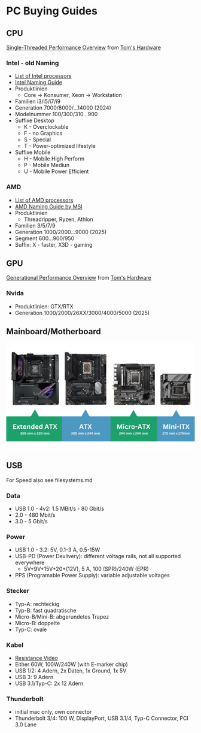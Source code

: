 # PC Buying Guides

## CPU
[Single-Threaded Performance Overview](https://cdn.mos.cms.futurecdn.net/XUq9Uh9x2UTT97fTGZMbci.png) from [Tom's Hardware](https://www.tomshardware.com/reviews/cpu-hierarchy,4312.html)
### Intel - old Naming
- [List of Intel processors](https://en.wikipedia.org/wiki/List_of_Intel_processors)
- [Intel Naming Guide](https://www.intel.com/content/www/us/en/processors/processor-numbers.html)
- Produktlinien 
  - Core -> Konsumer, Xeon -> Workstation
- Familien i3/i5/i7/i9
- Generation 7000/8000/...14000 (2024)
- Modelnummer 100/300/310...900
- Suffixe Desktop
  - K - Overclockable
  - F - no Graphics
  - S - Special
  - T - Power-optimized lifestyle
- Suffixe Mobile
  - H - Mobile High Perform
  - P - Mobile Mediun
  - U - Mobile Power Efficient

### AMD
- [List of AMD processors](https://en.wikipedia.org/wiki/List_of_AMD_Ryzen_processors)
- [AMD Naming Guide by MSI](https://www.msi.com/blog/understand-how-amd-name-their-mobile-cpu)
- Produktlinien
  - Threadripper, Ryzen, Athlon
- Familien 3/5/7/9
- Generation 1000/2000...9000 (2025)
- Segment 600...900/950
- Suffix: X - faster, X3D - gaming




## GPU
[Generational Performance Overview](https://cdn.mos.cms.futurecdn.net/3BUQTn5dZgQi7zL8Xs4WUL.png) from [Tom's Hardware](https://www.tomshardware.com/reviews/gpu-hierarchy,4388.html)
### Nvida
- Produktlinien: GTX/RTX
- Generation 1000/2000/26XX/3000/4000/5000 (2025)

  
## Mainboard/Motherboard
![Mainboard sizes](media/mainboard-sizes.png)

## USB
For Speed also see filesystems.md
### Data
- USB 1.0 - 4v2: 1.5 MBit/s - 80 Gbit/s
- 2.0 - 480 Mbit/s
- 3.0 - 5 Gbit/s
### Power
- USB 1.0 - 3.2: 5V, 0.1-3 A, 0.5-15W
- USB-PD (Power Devlivery): different voltage rails, not all supported everywhere
  - 5V+9V+15V+20+(12V), 5 A, 100 (SPR)/240W (EPR)
- PPS (Programable Power Supply): variable adjustable voltages
### Stecker
- Typ-A: rechteckig
- Typ-B: fast quadratische
- Micro-B/Mini-B: abgerundetes Trapez
- Micro-B: doppelte
- Typ-C: ovale
### Kabel
- [Resistance Video](https://www.youtube.com/watch?v=vKJWwBXRPuI&list=WL&index=5)
- Either 60W, 100W/240W (with E-marker chip)
- USB 1/2: 4 Adern, 2x Daten, 1x Ground, 1x 5V
- USB 3: 9 Adern
- USB 3.1/Typ-C: 2x 12 Adern
### Thunderbolt
- initial mac only, own connector
- Thunderbolt 3/4: 100 W, DisplayPort, USB 3.1/4, Typ-C Connector, PCI 3.0 Lane